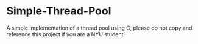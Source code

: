 # Simple-Thread-Pool

A simple implementation of a thread pool using C, please do not copy and reference this project if you are a NYU student!

